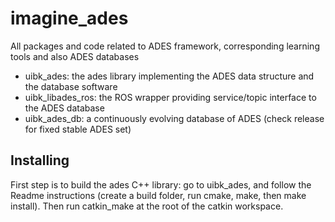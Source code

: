 # imagine_ades
All packages and code related to ADES framework, corresponding learning tools and also ADES databases

- uibk_ades: the ades library implementing the ADES data structure and the database software
- uibk_libades_ros: the ROS wrapper providing service/topic interface to the ADES database
- uibk_ades_db: a continuously evolving database of ADES (check release for fixed stable ADES set)

## Installing
First step is to build the ades C++ library: go to uibk_ades, and follow the Readme instructions (create a build folder, run cmake, make, then make install).
Then run catkin_make at the root of the catkin workspace.
